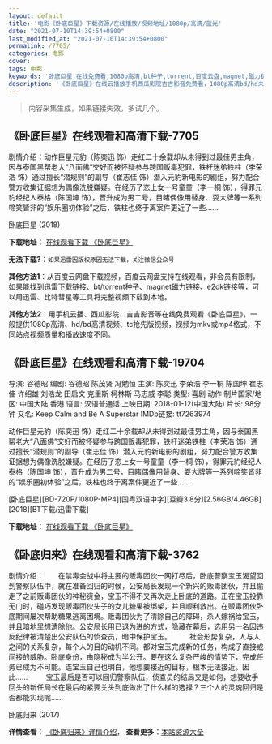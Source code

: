 ```yaml
---
layout: default
title: '电影《卧底巨星》下载资源/在线播放/视频地址/1080p/高清/蓝光'
date: "2021-07-10T14:39:54+0800"
last_modified_at: "2021-07-10T14:39:54+0800"
permalink: /7705/
categories: 电影
cover:
tags: 电影
keywords: '卧底巨星,在线免费看,1080p高清,bt种子,torrent,百度云盘,magnet,磁力链,迅雷下载资源'
description: '《卧底巨星》在线云播放手机西瓜影院吉吉影音免费看，1080p高清bd/hd未删减完整版和tc抢先枪版，mkv/mp4格式，附带bt/torrent种子、magnet/磁力链、百度云盘、网盘资源迅雷下载链接'
---
```


>内容采集生成，如果链接失效，多试几个。


## 《卧底巨星》在线观看和高清下载-7705

剧情介绍：动作巨星元豹（陈奕迅 饰）走红二十余载却从未得到过最佳男主角，因与泰国黑帮老大“八面佛”交好而被怀疑参与跨国贩毒犯罪，铁杆迷弟铁柱（李荣浩 饰）通过擅长“潜规则”的副导（崔志佳 饰）潜入元豹新电影的剧组，努力配合警方收集证据想为偶像洗脱嫌疑。在经历了恋上女一号童童（李一桐 饰），得罪元豹经纪人泰格（陈国坤 饰），晋升成为男二号，目睹偶像用替身、耍大牌等一系列啼笑皆非的“娱乐圈初体验”之后，铁柱也终于离案件更近了一些……


卧底巨星 (2018)

**下载地址**： [在线观看下载 《卧底巨星》](https://www.btbtdy.me/btdy/dy12396.html) 


**无法下载?**：`如果迅雷因版权原因无法下载，关注微信公众号 `

**其他方法1**：从百度云网盘下载视频，百度云网盘支持在线观看，非会员有限制，如果能找到迅雷下载链接、bt/torrent种子、magnet磁力链接、e2dk链接等，可以用迅雷、比特彗星等工具将完整视频下载到本地。

**其他方法2**：用手机云播、西瓜影院、吉吉影音等在线免费观看《卧底巨星》，一般提供1080p高清、hd/bd高清视频、tc抢先版视频，视频为mkv或mp4格式，不同站点视频质量和播放速度不同。


## 《卧底巨星》在线观看和高清下载-19704

导演: 谷德昭 编剧: 谷德昭 陈茂贤 冯勉恒 主演: 陈奕迅 李荣浩 李一桐 陈国坤 崔志佳 许绍雄 刘浩龙 田启文 克里斯·柯林斯 马志威 李聪 类型: 喜剧 动作 制片国家/地区: 中国大陆 香港 语言: 汉语普通话 上映日期: 2018-01-12(中国大陆) 片长: 98分钟 又名: Keep Calm and Be A Superstar IMDb链接: tt7263974

动作巨星元豹（陈奕迅 饰）走红二十余载却从未得到过最佳男主角，因与泰国黑帮老大“八面佛”交好而被怀疑参与跨国贩毒犯罪，铁杆迷弟铁柱（李荣浩 饰）通过擅长“潜规则”的副导（崔志佳 饰）潜入元豹新电影的剧组，努力配合警方收集证据想为偶像洗脱嫌疑。在经历了恋上女一号童童（李一桐 饰），得罪元豹经纪人泰格（陈国坤 饰），晋升成为男二号，目睹偶像用替身、耍大牌等一系列啼笑皆非的“娱乐圈初体验”之后，铁柱也终于离案件更近了一些……


[卧底巨星][BD-720P/1080P-MP4][国粤双语中字][豆瓣3.8分][2.56GB/4.46GB][2018][BT下载/迅雷下载]

**下载地址**： [在线观看下载 《卧底巨星》](https://www.btdx8.com/torrent/wdjx_2018.html) 


## 《卧底归来》在线观看和高清下载-3762

剧情介绍：　　在禁毒会战中将主要的贩毒团伙一网打尽后，卧底警察宝玉渴望回到警察队伍中，就在准备回归的时候，公安局长发现一个新兴的贩毒团伙，并且偷走了之前贩毒团伙的神秘资金，宝玉不得不又再次走上卧底的道路。正在宝玉投靠无门时，碰巧发现贩毒团伙头子的女儿糖果被绑架，并且顺利救出。在贩毒团伙卧底期间屡次帮助糖果逃离困境。贩毒团伙为了清除自己的障碍，杀人嫁祸给宝玉，并且暗地里想清除他。公安局长用已退为进的方式，隐藏在幕后，选用另一名因违反纪律被清楚出公安队伍的侦查员，暗中保护宝玉。  　　社会形势复杂，人与人之间的关系复杂，每个人的目的动机不同。都对宝玉完成新的任务，构成了直接或间接的威胁。卧底身份，由隐秘成为半公开。要在这么复杂严峻的情势下，完成任务已成为不可能。连宝玉自己也明白，他想要接近的目标，根本无法接近。因此……  　　宝玉最后是否可以回归警察队伍，侦查员的结局又是如何，想要收手回头的新任局长在最后的紧要关头到底做出了什么样的选择？三个人的灵魂回归是否都能实现呢……


卧底归来 (2017)

**详情查看**： [《卧底归来》详情介绍](/movie/3762/)， **查看更多**：[本站资源大全](/movie/t/all/)

